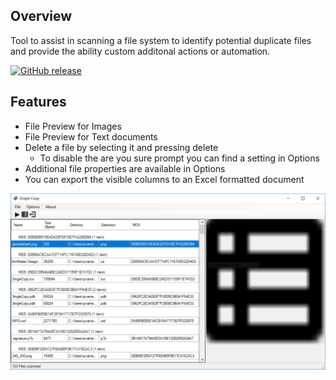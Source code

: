 ## Overview
Tool to assist in scanning a file system to identify potential duplicate files and provide the ability custom additonal actions or automation.

[![GitHub release](https://img.shields.io/github/release/fatalwall/SingleCopy.svg?label=GitHub%20release)](https://github.com/fatalwall/SingleCopy/releases/latest)

## Features
- File Preview for Images
- File Preview for Text documents
- Delete a file by selecting it and pressing delete 
  - To disable the are you sure prompt you can find a setting in Options
- Additional file properties are available in Options
- You can export the visible columns to an Excel formatted document

![ScreenShot of application](./icons/Screenshot.PNG)
